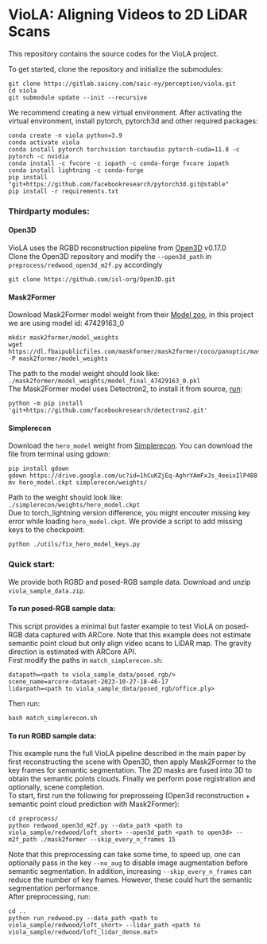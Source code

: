 # VioLA: Aligning Videos to 2D LiDAR Scans

This repository contains the source codes for the VioLA project.

To get started, clone the repository and initialize the submodules:

```
git clone https://gitlab.saicny.com/saic-ny/perception/viola.git
cd viola
git submodule update --init --recursive
```

We recommend creating a new virtual environment. After activating the virtual environment, install pytorch, pytorch3d and other required packages:

```
conda create -n viola python=3.9
conda activate viola
conda install pytorch torchvision torchaudio pytorch-cuda=11.8 -c pytorch -c nvidia
conda install -c fvcore -c iopath -c conda-forge fvcore iopath
conda install lightning -c conda-forge
pip install "git+https://github.com/facebookresearch/pytorch3d.git@stable"
pip install -r requirements.txt
```


### Thirdparty modules:
#### Open3D
VioLA uses the RGBD reconstruction pipeline from [Open3D](https://github.com/isl-org/Open3D) v0.17.0<br />
Clone the Open3D repository and modify the `--open3d_path` in `preprocess/redwood_open3d_m2f.py` accordingly
```
git clone https://github.com/isl-org/Open3D.git
```

#### Mask2Former
Download Mask2Former model weight from their [Model zoo](https://github.com/facebookresearch/Mask2Former/blob/main/MODEL_ZOO.md), in this project we are using model id: 47429163_0<br />
```
mkdir mask2former/model_weights
wget https://dl.fbaipublicfiles.com/maskformer/mask2former/coco/panoptic/maskformer2_swin_large_IN21k_384_bs16_100ep/model_final_f07440.pkl -P mask2former/model_weights
```
The path to the model weight should look like:<br />
`./mask2former/model_weights/model_final_47429163_0.pkl`<br />
The Mask2Former model uses Detectron2, to install it from source, [run](https://detectron2.readthedocs.io/en/latest/tutorials/install.html):
```
python -m pip install 'git+https://github.com/facebookresearch/detectron2.git'
```

#### Simplerecon
Download the `hero_model` weight from [Simplerecon](https://github.com/nianticlabs/simplerecon#-models). You can download the file from terminal using gdown:<br />
```
pip install gdown
gdown https://drive.google.com/uc?id=1hCuKZjEq-AghrYAmFxJs_4eeixIlP488
mv hero_model.ckpt simplerecon/weights/
```
Path to the weight should look like:<br />
`./simplerecon/weights/hero_model.ckpt`<br />
Due to torch_lightning version difference, you might encouter missing key error while loading `hero_model.ckpt`. We provide a script to add missing keys to the checkpoint:<br />
```
python ./utils/fix_hero_model_keys.py 
```

### Quick start:
We provide both RGBD and posed-RGB sample data. Download and unzip `viola_sample_data.zip`.<br />
#### To run posed-RGB sample data: <br />
This script provides a minimal but faster example to test VioLA on posed-RGB data captured with ARCore. Note that this example does not estimate semantic point cloud but only align video scans to LiDAR map. The gravity direction is estimated with ARCore API. <br />
First modify the paths in `match_simplerecon.sh`:<br />
```
datapath=<path to viola_sample_data/posed_rgb/>
scene_name=arcore-dataset-2023-10-27-18-46-17
lidarpath=<path to viola_sample_data/posed_rgb/office.ply>
```
Then run:<br />
```
bash match_simplerecon.sh 
```
#### To run RGBD sample data: <br />
This example runs the full VioLA pipeline described in the main paper by first reconstructing the scene with Open3D, then apply Mask2Former to the key frames for semantic segmentation. The 2D masks are fused into 3D to obtain the semantic points clouds. Finally we perform pose registration and optionally, scene completion.<br />
To start, first run the following for preprosseing (Open3d reconstruction + semantic point cloud prediction with Mask2Former):<br />
```
cd preprocess/
python redwood_open3d_m2f.py --data_path <path to viola_sample/redwood/loft_short> --open3d_path <path to open3d> --m2f_path ./mask2former --skip_every_n_frames 15
```
Note that this preprocessing can take some time, to speed up, one can optionally pass in the key `--no_aug` to disable image augmentation before semantic segmentation. In addition, increasing `--skip_every_n_frames` can reduce the number of key frames. However, these could hurt the semantic segmentation performance.<br />
After preprocessing, run:<br />
```
cd ..
python run_redwood.py --data_path <path to viola_sample/redwood/loft_short> --lidar_path <path to viola_sample/redwood/loft_lidar_dense.mat>
```


